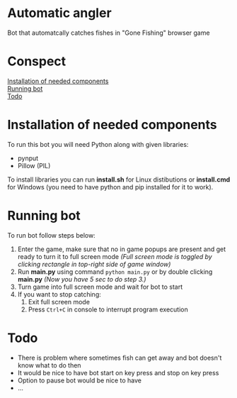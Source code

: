 # Automatic angler
Bot that automatcally catches fishes in "Gone Fishing" browser game

# Conspect
[Installation of needed components](README.md#Installation-of-needed-components) \
[Running bot](README.md#Running-bot) \
[Todo](README.md#Todo)

# Installation of needed components

To run this bot you will need Python along with given libraries:
  * pynput
  * Pillow (PIL)

To install libraries you can run **install.sh** for Linux distibutions or **install.cmd** for Windows (you need to have python and pip installed for it to work).

# Running bot

To run bot follow steps below:
  1. Enter the game, make sure that no in game popups are present and get ready to turn it to full screen mode *(Full screen mode is toggled by clicking rectangle in top-right side of game window)*
  2. Run **main.py** using command `python main.py` or by double clicking **main.py** *(Now you have 5 sec to do step 3.)*
  3. Turn game into full screen mode and wait for bot to start
  4. If you want to stop catching:
      1. Exit full screen mode
      2. Press `Ctrl+C` in console to interrupt program execution
      
# Todo
  * There is problem where sometimes fish can get away and bot doesn't know what to do then
  * It would be nice to have bot start on key press and stop on key press
  * Option to pause bot would be nice to have
  * ...
